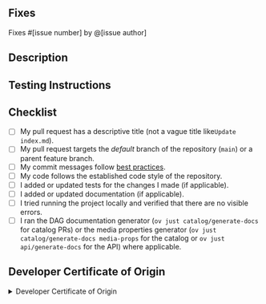 <!-- prettier-ignore -->
## Fixes
<!-- If PR doesn't fully resolve the issue, replace 'Fixes' below with 'Related to'. -->
<!-- If there is no issue being resolved, please consider opening one before creating this pull request. -->

Fixes #[issue number] by @[issue author]

## Description
<!-- Concisely describe what the pull request does. -->
<!-- Add screenshots, videos, or other media to show the problem and the solution when appropriate. -->


## Testing Instructions
<!-- Give steps for the reviewer to verify that this PR fixes the problem; or delete this section entirely. -->


## Checklist
<!-- Replace  the [ ] with [x] to check the boxes. -->

- [ ] My pull request has a descriptive title (not a vague title like`Update index.md`).
- [ ] My pull request targets the _default_ branch of the repository (`main`) or a parent feature branch.
- [ ] My commit messages follow [best practices][best_practices].
- [ ] My code follows the established code style of the repository.
- [ ] I added or updated tests for the changes I made (if applicable).
- [ ] I added or updated documentation (if applicable).
- [ ] I tried running the project locally and verified that there are no visible errors.
- [ ] I ran the DAG documentation generator (`ov just catalog/generate-docs` for catalog
      PRs) or the media properties generator (`ov just catalog/generate-docs media-props`
      for the catalog or `ov just api/generate-docs` for the API) where applicable.

[best_practices]:
  https://git-scm.com/book/en/v2/Distributed-Git-Contributing-to-a-Project#_commit_guidelines

## Developer Certificate of Origin
<!-- You must read and understand the following attestation. -->

<details>
<summary>Developer Certificate of Origin</summary>

```
Developer Certificate of Origin
Version 1.1

Copyright (C) 2004, 2006 The Linux Foundation and its contributors.
1 Letterman Drive
Suite D4700
San Francisco, CA, 94129

Everyone is permitted to copy and distribute verbatim copies of this
license document, but changing it is not allowed.


Developer's Certificate of Origin 1.1

By making a contribution to this project, I certify that:

(a) The contribution was created in whole or in part by me and I
    have the right to submit it under the open source license
    indicated in the file; or

(b) The contribution is based upon previous work that, to the best
    of my knowledge, is covered under an appropriate open source
    license and I have the right under that license to submit that
    work with modifications, whether created in whole or in part
    by me, under the same open source license (unless I am
    permitted to submit under a different license), as indicated
    in the file; or

(c) The contribution was provided directly to me by some other
    person who certified (a), (b) or (c) and I have not modified
    it.

(d) I understand and agree that this project and the contribution
    are public and that a record of the contribution (including all
    personal information I submit with it, including my sign-off) is
    maintained indefinitely and may be redistributed consistent with
    this project or the open source license(s) involved.
```

</details>
